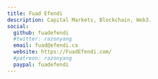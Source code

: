 ```yaml
---
title: Fuad Efendi
description: Capital Markets, Blockchain, Web3.
social:
  github: fuadefendi
  #twitter: razonyang
  email: fuad@efendi.ca
  website: https://FuadEfendi.com/
  #patreon: razonyang
  paypal: fuadefendi
---
```


